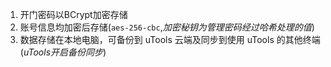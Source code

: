 1. 开门密码以BCrypt加密存储
2. 账号信息均加密后存储(`aes-256-cbc`,*加密秘钥为管理密码经过哈希处理的值*)
3. 数据存储在本地电脑，可备份到 uTools 云端及同步到使用 uTools 的其他终端(*uTools开启备份同步*)
